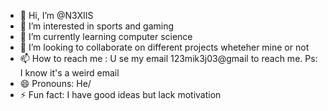 - 👋 Hi, I’m @N3XIIS
- 👀 I’m interested in sports and gaming
- 🌱 I’m currently learning computer science
- 💞️ I’m looking to collaborate on different projects wheteher mine or not
- 📫 How to reach me : U se my email 123mik3j03@gmail to reach me. Ps: I know it's a weird email
- 😄 Pronouns: He/
- ⚡ Fun fact: I have good ideas but lack motivation

<!---
N3XIIS/N3XIIS is a ✨ special ✨ repository because its `README.md` (this file) appears on your GitHub profile.
You can click the Preview link to take a look at your changes.
--->
